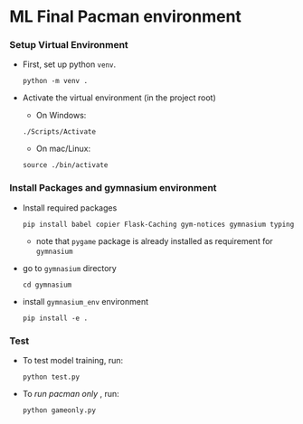 # ML Final Pacman environment

### Setup Virtual Environment

* First, set up python `venv`.
    ```
    python -m venv .
    ```

* Activate the virtual environment (in the project root)
    * On Windows:
    ```
    ./Scripts/Activate
    ```
    * On mac/Linux:
    ```
    source ./bin/activate
    ```

### Install Packages and gymnasium environment

* Install required packages
    ```
    pip install babel copier Flask-Caching gym-notices gymnasium typing
    ```
    * note that `pygame` package is already installed as requirement for `gymnasium`

* go to `gymnasium` directory
    ```
    cd gymnasium
    ```

* install `gymnasium_env` environment
    ```
    pip install -e .
    ```

### Test

* To test model training, run:
    ```
    python test.py
    ```

* To *run pacman only* , run:
    ```
    python gameonly.py
    ```
